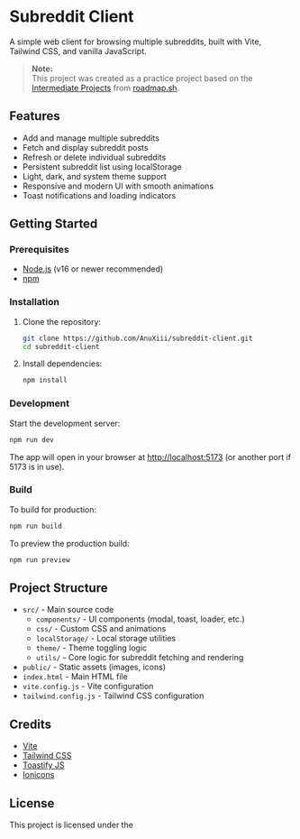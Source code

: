 # Subreddit Client

A simple web client for browsing multiple subreddits, built with Vite, Tailwind CSS, and vanilla JavaScript.

> **Note:**  
> This project was created as a practice project based on the [Intermediate Projects](https://roadmap.sh/projects/reddit-client) from [roadmap.sh](https://roadmap.sh/).

## Features

- Add and manage multiple subreddits
- Fetch and display subreddit posts
- Refresh or delete individual subreddits
- Persistent subreddit list using localStorage
- Light, dark, and system theme support
- Responsive and modern UI with smooth animations
- Toast notifications and loading indicators

## Getting Started

### Prerequisites

- [Node.js](https://nodejs.org/) (v16 or newer recommended)
- [npm](https://www.npmjs.com/)

### Installation

1. Clone the repository:

   ```sh
   git clone https://github.com/AnuXiii/subreddit-client.git
   cd subreddit-client
   ```

2. Install dependencies:
   ```sh
   npm install
   ```

### Development

Start the development server:

```sh
npm run dev
```

The app will open in your browser at [http://localhost:5173](http://localhost:5173) (or another port if 5173 is in use).

### Build

To build for production:

```sh
npm run build
```

To preview the production build:

```sh
npm run preview
```

## Project Structure

- `src/` - Main source code
  - `components/` - UI components (modal, toast, loader, etc.)
  - `css/` - Custom CSS and animations
  - `localStorage/` - Local storage utilities
  - `theme/` - Theme toggling logic
  - `utils/` - Core logic for subreddit fetching and rendering
- `public/` - Static assets (images, icons)
- `index.html` - Main HTML file
- `vite.config.js` - Vite configuration
- `tailwind.config.js` - Tailwind CSS configuration

## Credits

- [Vite](https://vitejs.dev/)
- [Tailwind CSS](https://tailwindcss.com/)
- [Toastify JS](https://apvarun.github.io/toastify-js/)
- [Ionicons](https://ionic.io/ionicons)

## License

This project is licensed under the

